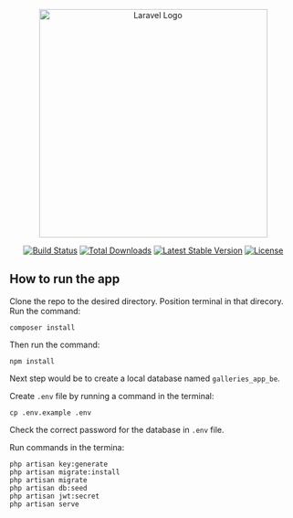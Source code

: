 <p align="center"><a href="https://laravel.com" target="_blank"><img src="https://raw.githubusercontent.com/laravel/art/master/logo-lockup/5%20SVG/2%20CMYK/1%20Full%20Color/laravel-logolockup-cmyk-red.svg" width="400" alt="Laravel Logo"></a></p>

<p align="center">
<a href="https://travis-ci.org/laravel/framework"><img src="https://travis-ci.org/laravel/framework.svg" alt="Build Status"></a>
<a href="https://packagist.org/packages/laravel/framework"><img src="https://img.shields.io/packagist/dt/laravel/framework" alt="Total Downloads"></a>
<a href="https://packagist.org/packages/laravel/framework"><img src="https://img.shields.io/packagist/v/laravel/framework" alt="Latest Stable Version"></a>
<a href="https://packagist.org/packages/laravel/framework"><img src="https://img.shields.io/packagist/l/laravel/framework" alt="License"></a>
</p>

## How to run the app

Clone the repo to the desired directory.
Position terminal in that direcory.
Run the command:

```
composer install
```

Then run the command:

```
npm install
```

Next step would be to create a local database named `galleries_app_be`.

Create `.env` file by running a command in the terminal:

```
cp .env.example .env
```

Check the correct password for the database in `.env` file.

Run commands in the termina:

```
php artisan key:generate
php artisan migrate:install
php artisan migrate
php artisan db:seed
php artisan jwt:secret
php artisan serve
```
